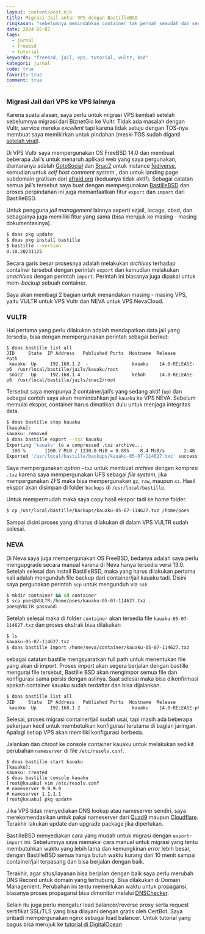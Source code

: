 ```yaml
---
layout: content/post.njk
title: Migrasi Jail antar VPS dengan BastilleBSD
ringkasan: "sebelumnya memindahkan container tak pernah semudah dan secepat ini"
date: 2024-05-07
tags:
  - jurnal
  - freebsd
  - tutorial
keywords: "freebsd, jail, vps, tutorial, vultr, bsd"
kategori: jurnal
code: true
favorit: true
comment: true
---
```


### Migrasi Jail dari VPS ke VPS lainnya

Karena suatu alasan, saya perlu untuk migrasi VPS kembali setelah sebelumnya migrasi dari BiznetGio ke Vultr. Tidak ada masalah dengan Vultr, service mereka _excellent_ tapi karena tidak setuju dengan TOS-nya membuat saya memikirkan untuk pindahan (meski TOS sudah diganti [setelah viral](https://news.ycombinator.com/item?id=39836495)).

Di VPS Vultr saya mempergunakan OS FreeBSD 14.0 dan membuat beberapa Jail’s untuk menaruh aplikasi web yang saya pergunakan, diantaranya adalah [GotoSocial](https://gotosocial.org) dan [Snac2](https://codeberg.org/grunfink/snac2) untuk instance [fediverse](https://en.wikipedia.org/wiki/Fediverse), kemudian untuk _self host comment system_ , dan untuk landing page subdomain gratisan dari [afraid.org](https://freedns.afraid.org/) (keduanya tidak aktif). Sebagai catatan semua jail’s tersebut saya buat dengan mempergunakan [BastilleBSD](https://bastillebsd.org) dan proses perpindahan ini juga memanfaatkan fitur `export` dan `import` dari BastilleBSD.

Untuk pengguna _jail management_ lainnya seperti ezjail, iocage, cbsd, dan sebagainya juga memiliki fitur yang sama (bisa merujuk ke masing - masing dokumentasinya).

```sh
$ doas pkg update
$ doas pkg install bastille
$ bastille --version
0.10.20231125
```

Secara garis besar prosesnya adalah melakukan _archives_ terhadap container tersebut dengan perintah `export` dan kemudian melakukan _unachives_ dengan perintah `import`. Perintah ini biasanya juga dipakai untuk mem-_backup_ sebuah container.

Saya akan membagi 2 bagian untuk menandakan masing - masing VPS, yaitu VULTR untuk VPS Vultr dan NEVA untuk VPS NevaCloud.

### VULTR

Hal pertama yang perlu dilakukan adalah mendapatkan data jail yang tersedia, bisa dengan mempergunakan perintah sebagai berikut:

```shell
$ doas bastille list all
JID     State  IP Address   Published Ports  Hostname  Release          Path
 kauaku  Up     192.168.1.2  -                kauaku    14.0-RELEASE-p6  /usr/local/bastille/jails/kauaku/root
 snac2   Up     192.168.1.4  -                keboh     14.0-RELEASE-p6  /usr/local/bastille/jails/snac2/root
```

Tersebut saya mempunya 2 container/jail’s yang sedang aktif (`up`) dan sebagai contoh saya akan memindahkan jail `kauaku` ke VPS NEVA. Sebelum memulai ekspor, container harus dimatikan dulu untuk menjaga integritas data.

```sh
$ doas bastille stop kauaku
[kauaku]:
kauaku: removed
$ doas bastille export --txz kauaku
Exporting 'kauaku' to a compressed .txz archive...
  100 %       1100.7 MiB / 1230.0 MiB = 0.895    8.4 MiB/s       2:48
Exported '/usr/local/bastille/backups/kauaku-05-07-114627.txz' successfully.
```

Saya mempergunakan _option_ `—txz` untuk membuat _archive_ dengan kompresi `.txz` karena saya mempergunakan UFS sebagai _file system_, jika mempergunakan ZFS maka bisa mempergunakan `gz`, `raw`, maupun `xz`. Hasil ekspor akan disimpan di folder `backups` di `/usr/local/bastille`.

Untuk mempermudah maka saya copy hasil ekspor tadi ke home folder.

```sh
$ cp /usr/local/bastille/backups/kauaku-05-07-114627.txz /home/poes
```

Sampai disini proses yang diharus dilakukan di dalam VPS VULTR sudah selesai.

### NEVA

Di Neva saya juga mempergunakan OS FreeBSD, bedanya adalah saya perlu mengupgrade secara manual karena di Neva hanya tersedia versi 13.0. Setelah selesai dan install BastilleBSD, maka yang harus dilakukan pertama kali adalah mengunduh file backup dari container/jail kauaku tadi. Disini saya pergunakan perintah `scp` untuk mengunduh via `ssh`

```sh
$ mkdir container && cd container
$ scp poes@VULTR:/home/poes/kauaku-05-07-114627.txz .
poes@VULTR passwod:
```

Setelah selesai maka di folder `container` akan tersedia file `kauaku-05-07-114627.txz` dan proses ekstrak bisa dilakukan

```sh
$ ls
kauaku-05-07-114627.txz
$ doas bastille import /home/neva/container/kauaku-05-07-114627.txz
```

sebagai catatan bastille mengsyaratkan full path untuk menentukan file yang akan di import. Proses import akan segera berjalan dengan bastille mengurai file tersebut, Bastille BSD akan mengimpor semua file dan konfigurasi sama persis dengan aslinya. Saat selesai maka bisa dikonfirmasi apakah container kauaku sudah terdaftar dan bisa dijalankan.

```sh
$ doas bastille list all
JID     State  IP Address   Published Ports  Hostname  Release          Path
 kauaku  Up     192.168.1.2  -                kauaku    14.0-RELEASE-p6  /usr/local/bastille/jails/kauaku/root
```

Selesai, proses migrasi container/jail sudah usai, tapi masih ada beberapa pekerjaan kecil untuk membetulkan konfigurasi terutama di bagian jaringan. Apalagi setiap VPS akan memiliki konfigurasi berbeda.

Jalankan dan chroot ke console container kauaku untuk melakukan sedikit perubahan `nameserver` di file `/etc/resolv.conf`.

```shell
$ doas bastille start kauaku
[kauaku]:
kauaku: created
$ doas bastille console kauaku
[root@kauaku] vim /etc/resolv.conf
# nameserver 9.9.9.9
# nameserver 1.1.1.1
[root@kauaku] pkg update
```

Jika VPS tidak menyediakan DNS lookup atau nameserver sendiri, saya merekomendasikan untuk pakai nameserver dari [Quad9](https://quad9.net) maupun [Cloudflare](https://cloudflare.com). Terakhir lakukan update dan upgrade package jika diperlukan.

BastilleBSD menyediakan cara yang mudah untuk migrasi dengan `export`-`import` ini. Sebelumnya saya memakai cara manual untuk migrasi yang tentu membutuhkan waktu yang lebih lama dan kemungkinan _error_ lebih besar, dengan BastilleBSD semua hanya butuh waktu kurang dari 10 menit sampai container/jail terpasang dan bisa berjalan dengan baik.

Terakhir, agar situs/layanan bisa berjalan dengan baik saya perlu merubah DNS Record untuk domain yang terhubung. Bisa dilakukan di Domain Management. Perubahan ini tentu memerlukan waktu untuk propagansi, biasanya proses propagansi bisa dimonitor melalui [DNSChecker](https://dnschecker.org/).

Selain itu juga perlu mengatur load balancer/reverse proxy serta request sertifikat SSL/TLS yang bisa dilayani dengan gratis oleh CertBot. Saya pribadi mempergunakan nginx sebagai load balancer. Untuk tutorial yang bagus
bisa merujuk ke [tutorial di DigitalOcean](https://www.digitalocean.com/community/tutorials/how-to-secure-nginx-with-let-s-encrypt-on-ubuntu-20-04)
